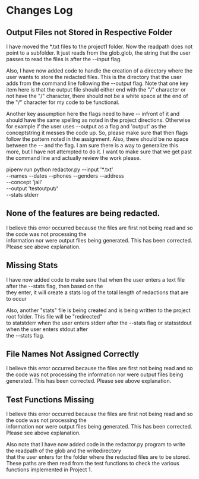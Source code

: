 # Changes Log

## Output Files not Stored in Respective Folder

I have moved the *.txt files to the project1 folder.  Now the readpath does not point to a subfolder.  It just reads from the 
glob.glob, the string that the user passes to read the files is after the --input flag.

Also, I have now added code to handle the creation of a directory where the user wants to store the redacted files.  This is the directory that the user adds from the command line following the --output flag.  Note that one key item here is that the 
output file should either end with the "/" character or not have the "/" character, there should not be a white space at the end of the "/" character for my code to be functional.

Another key assumption here the flags need to have -- infront of it and should have the same spelling as noted in the project directions.  Otherwise for example if the user uses --output as a flag and 'output' as the conceptstring it messes the code up.  So, please make sure that then flags follow the pattern noted in the assignment.  Also, there should be no space between the -- and the flag.  I am sure there is a way to generalize this more, but I have not attempted to do it.  I want to make sure that we get past the command line and actually review the work please.


pipenv run python redactor.py --input '*.txt' \
                    --names --dates --phones --genders --address\
                    --concept 'jail' \
                    --output 'testoutput/‘ \
                    --stats stderr


## None of the features are being redacted.

I believe this error occurred because the files are first not being read and so the code was not processing the <br>
information nor were output files being generated.  This has been corrected.  Please see above explanation. <br>

## Missing Stats

I have now added code to make sure that when the user enters a text file after the --stats flag, then based on the <br>
they enter, it will create a stats log of the total length of redactions that are to occur <br>

Also, another "stats" file is being created and is being written to the project root folder.  This file will be "redirected" <br>
to statstderr when the user enters stderr after the --stats flag or statsstdout when the user enters stdout after <br>
the --stats flag.

## File Names Not Assigned Correctly

I believe this error occurred because the files are first not being read and so the code was not processing the
information nor were output files being generated. This has been corrected. Please see above explanation.

## Test Functions Missing

I believe this error occurred because the files are first not being read and so the code was not processing the <br>
information nor were output files being generated. This has been corrected. Please see above explanation. <br>

Also note that I have now added code in the redactor.py program to write the readpath of the glob and the writedirectory <br>
that the user enters for the folder where the redacted files are to be stored.<br>
These paths are then read from the test functions to check the various functions implemented in Project 1. <br>

